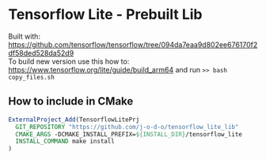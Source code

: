 # Tensorflow Lite - Prebuilt Lib

Built with: https://github.com/tensorflow/tensorflow/tree/094da7eaa9d802ee676170f2df58ded528da52d9 </br>
To build new version use this how to: https://www.tensorflow.org/lite/guide/build_arm64 and run `>> bash copy_files.sh`

## How to include in CMake
```CMake
ExternalProject_Add(TensorflowLitePrj
  GIT_REPOSITORY "https://github.com/j-o-d-o/tensorflow_lite_lib"
  CMAKE_ARGS -DCMAKE_INSTALL_PREFIX=${INSTALL_DIR}/tensorflow_lite
  INSTALL_COMMAND make install
)
```